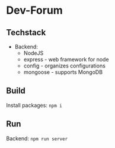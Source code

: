 # Dev-Forum

## Techstack

* Backend:
  * NodeJS
  * express - web framework for node
  * config - organizes configurations
  * mongoose - supports MongoDB

## Build

Install packages: `npm i`

## Run

Backend: `npm run server`
